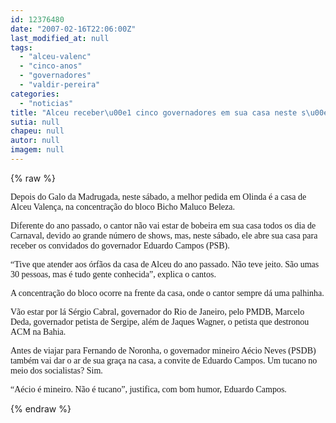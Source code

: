 ```yaml
---
id: 12376480
date: "2007-02-16T22:06:00Z"
last_modified_at: null
tags:
  - "alceu-valenc"
  - "cinco-anos"
  - "governadores"
  - "valdir-pereira"
categories:
  - "noticias"
title: "Alceu receber\u00e1 cinco governadores em sua casa neste s\u00e1bado de Z\u00e9 Pereira"
sutia: null
chapeu: null
autor: null
imagem: null
---
```

{% raw %}
<p><P><FONT face=Verdana>Depois do Galo da Madrugada, neste sábado, a melhor pedida em Olinda é a casa de Alceu Valença, na concentração do bloco Bicho Maluco Beleza.</FONT></P></p>
<p><P><FONT face=Verdana>Diferente do ano passado, o cantor não vai estar de bobeira em sua casa todos os dia de Carnaval, devido ao grande número de shows, mas, neste sábado, ele abre sua casa para receber os convidados do governador Eduardo Campos (PSB).</FONT></P></p>
<p><P><FONT face=Verdana>“Tive que atender aos órfãos da casa de Alceu do ano passado. Não teve jeito. São umas 30 pessoas, mas é tudo gente conhecida”, explica o cantos.</FONT></P></p>
<p><P><FONT face=Verdana>A concentração do bloco ocorre na frente da casa, onde o cantor sempre dá uma palhinha.</FONT></P></p>
<p><P><FONT face=Verdana>Vão estar por lá Sérgio Cabral, governador do Rio de Janeiro, pelo PMDB, Marcelo Deda, governador petista de Sergipe, além de Jaques Wagner, o petista que destronou ACM na Bahia. </FONT></P></p>
<p><P><FONT face=Verdana>Antes de viajar para Fernando de Noronha, o governador mineiro Aécio Neves (PSDB) também vai dar o ar de sua graça na casa, a convite de Eduardo Campos. Um tucano no meio dos socialistas? Sim.</FONT></P></p>
<p><P><FONT face=Verdana>“Aécio é mineiro. Não é tucano”, justifica, com bom humor, Eduardo Campos.</FONT></P> </p>
{% endraw %}